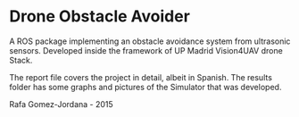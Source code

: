 # Drone Obstacle Avoider
A ROS package implementing an obstacle avoidance system from ultrasonic sensors. Developed inside the framework of UP Madrid Vision4UAV drone Stack.

The report file covers the project in detail, albeit in Spanish. The results folder has some graphs and pictures of the Simulator that was developed.

Rafa Gomez-Jordana - 2015
